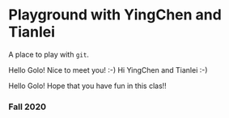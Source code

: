 # Playground with YingChen and Tianlei

A place to play with `git`.

Hello Golo! Nice to meet you! :-)
Hi YingChen and Tianlei :-)

Hello Golo! 
Hope that you have fun in this clas!!
### Fall 2020
